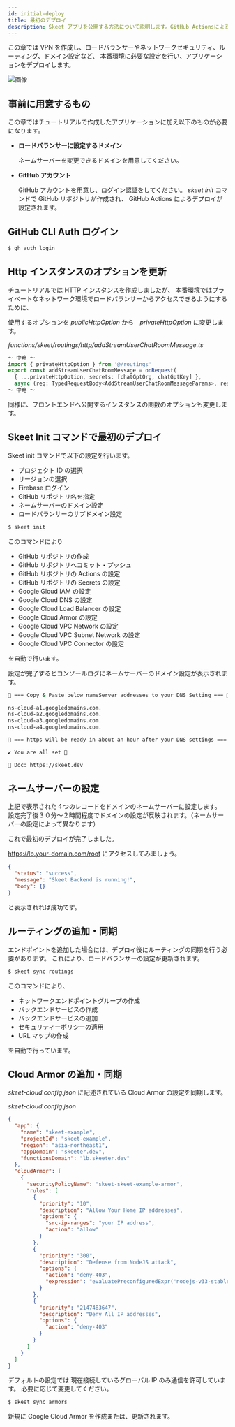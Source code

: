 ```yaml
---
id: initial-deploy
title: 最初のデプロイ
description: Skeet アプリを公開する方法について説明します。GitHub ActionsによるCommit毎のデプロイもワンコマンドで設定できます。
---
```


この章では VPN を作成し、ロードバランサーやネットワークセキュリティ、ルーティング、ドメイン設定など、
本番環境に必要な設定を行い、アプリケーションをデプロイします。

![画像](https://storage.googleapis.com/skeet-assets/animation/skeet-init-production.gif)

## 事前に用意するもの

この章ではチュートリアルで作成したアプリケーションに加え以下のものが必要になります。

- **ロードバランサーに設定するドメイン**

  ネームサーバーを変更できるドメインを用意してください。

- **GitHub アカウント**

  GitHub アカウントを用意し、ログイン認証をしてください。
  _skeet init_ コマンドで GitHub リポジトリが作成され、
  GitHub Actions によるデプロイが設定されます。

## GitHub CLI Auth ログイン

```bash
$ gh auth login
```

## Http インスタンスのオプションを更新

チュートリアルでは HTTP インスタンスを作成しましたが、
本番環境ではプライベートなネットワーク環境でロードバランサーからアクセスできるようにするために、

使用するオプションを _publicHttpOption_ から　*privateHttpOption* に変更します。

_functions/skeet/routings/http/addStreamUserChatRoomMessage.ts_

```typescript
〜 中略 〜
import { privateHttpOption } from '@/routings'
export const addStreamUserChatRoomMessage = onRequest(
  { ...privateHttpOption, secrets: [chatGptOrg, chatGptKey] },
  async (req: TypedRequestBody<AddStreamUserChatRoomMessageParams>, res) => {
〜 中略 〜
```

同様に、フロントエンドへ公開するインスタンスの関数のオプションも変更します。

## Skeet Init コマンドで最初のデプロイ

Skeet init コマンドで以下の設定を行います。

- プロジェクト ID の選択
- リージョンの選択
- Firebase ログイン
- GitHub リポジトリ名を指定
- ネームサーバーのドメイン設定
- ロードバランサーのサブドメイン設定

```bash
$ skeet init
```

このコマンドにより

- GitHub リポジトリの作成
- GitHub リポジトリへコミット・プッシュ
- GitHub リポジトリの Actions の設定
- GitHub リポジトリの Secrets の設定
- Google Gloud IAM の設定
- Google Cloud DNS の設定
- Google Cloud Load Balancer の設定
- Google Cloud Armor の設定
- Google Cloud VPC Network の設定
- Google Cloud VPC Subnet Network の設定
- Google Cloud VPC Connector の設定

を自動で行います。

設定が完了するとコンソールログにネームサーバーのドメイン設定が表示されます。

```bash
🚸 === Copy & Paste below nameServer addresses to your DNS Setting === 🚸

ns-cloud-a1.googledomains.com.
ns-cloud-a2.googledomains.com.
ns-cloud-a3.googledomains.com.
ns-cloud-a4.googledomains.com.

👷 === https will be ready in about an hour after your DNS settings === 👷

✔ You are all set 🎉

📗 Doc: https://skeet.dev
```

## ネームサーバーの設定

上記で表示された４つのレコードをドメインのネームサーバーに設定します。
設定完了後３０分〜２時間程度でドメインの設定が反映されます。（ネームサーバーの設定によって異なります）

これで最初のデプロイが完了しました。

https://lb.your-domain.com/root にアクセスしてみましょう。

```json
{
  "status": "success",
  "message": "Skeet Backend is running!",
  "body": {}
}
```

と表示されれば成功です。

## ルーティングの追加・同期

エンドポイントを追加した場合には、デプロイ後にルーティングの同期を行う必要があります。
これにより、ロードバランサーの設定が更新されます。

```bash
$ skeet sync routings
```

このコマンドにより、

- ネットワークエンドポイントグループの作成
- バックエンドサービスの作成
- バックエンドサービスの追加
- セキュリティーポリシーの適用
- URL マップの作成

を自動で行っています。

## Cloud Armor の追加・同期

_skeet-cloud.config.json_ に記述されている Cloud Armor の設定を同期します。

_skeet-cloud.config.json_

```json
{
  "app": {
    "name": "skeet-example",
    "projectId": "skeet-example",
    "region": "asia-northeast1",
    "appDomain": "skeeter.dev",
    "functionsDomain": "lb.skeeter.dev"
  },
  "cloudArmor": [
    {
      "securityPolicyName": "skeet-skeet-example-armor",
      "rules": [
        {
          "priority": "10",
          "description": "Allow Your Home IP addresses",
          "options": {
            "src-ip-ranges": "your IP address",
            "action": "allow"
          }
        },
        {
          "priority": "300",
          "description": "Defense from NodeJS attack",
          "options": {
            "action": "deny-403",
            "expression": "evaluatePreconfiguredExpr('nodejs-v33-stable')"
          }
        },
        {
          "priority": "2147483647",
          "description": "Deny All IP addresses",
          "options": {
            "action": "deny-403"
          }
        }
      ]
    }
  ]
}
```

デフォルトの設定では 現在接続しているグローバル IP のみ通信を許可しています。
必要に応じて変更してください。

```bash
$ skeet sync armors
```

新規に Google Cloud Armor を作成または、更新されます。
